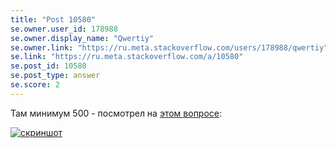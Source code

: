 ```yaml
---
title: "Post 10580"
se.owner.user_id: 178988
se.owner.display_name: "Qwertiy"
se.owner.link: "https://ru.meta.stackoverflow.com/users/178988/qwertiy"
se.link: "https://ru.meta.stackoverflow.com/a/10580"
se.post_id: 10580
se.post_type: answer
se.score: 2
---
```

<p>Там минимум 500 - посмотрел на <a href="//ru.stackoverflow.com/q/988557/178988">этом вопросе</a>:</p>
<p><a href="https://i.stack.imgur.com/LhJLf.png" rel="nofollow noreferrer"><img src="https://i.stack.imgur.com/LhJLf.png" alt="скриншот" /></a></p>
